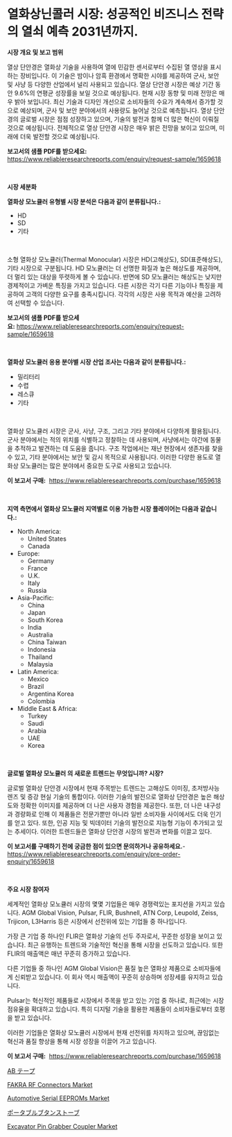 <p><h1>열화상닌콜러 시장: 성공적인 비즈니스 전략의 열쇠 예측 2031년까지.</h1></p><p><strong>시장 개요 및 보고 범위</strong></p>
<p><p>열상 단안경은 열화상 기술을 사용하여 열에 민감한 센서로부터 수집된 열 영상을 표시하는 장비입니다. 이 기술은 밤이나 암흑 환경에서 명확한 시야를 제공하여 군사, 보안 및 사냥 등 다양한 산업에서 널리 사용되고 있습니다. 열상 단안경 시장은 예상 기간 동안 9.6%의 연평균 성장률을 보일 것으로 예상됩니다. 현재 시장 동향 및 미래 전망은 매우 밝아 보입니다. 최신 기술과 디자인 개선으로 소비자들의 수요가 계속해서 증가할 것으로 예상되며, 군사 및 보안 분야에서의 사용량도 늘어날 것으로 예측됩니다. 열상 단안경의 글로벌 시장은 점점 성장하고 있으며, 기술의 발전과 함께 더 많은 혁신이 이뤄질 것으로 예상됩니다. 전체적으로 열상 단안경 시장은 매우 밝은 전망을 보이고 있으며, 미래에 더욱 발전할 것으로 예상됩니다.</p></p>
<p><strong>보고서의 샘플 PDF를 받으세요:</strong> <a href="https://www.reliableresearchreports.com/enquiry/request-sample/1659618">https://www.reliableresearchreports.com/enquiry/request-sample/1659618</a></p>
<p>&nbsp;</p>
<p><strong>시장 세분화</strong></p>
<p><strong>열화상 모노큘러 유형별 시장 분석은 다음과 같이 분류됩니다.:</strong></p>
<p><ul><li>HD</li><li>SD</li><li>기타</li></ul></p>
<p>&nbsp;</p>
<p><p>소형 열화상 모노큘러(Thermal Monocular) 시장은 HD(고해상도), SD(표준해상도), 기타 시장으로 구분됩니다. HD 모노큘러는 더 선명한 화질과 높은 해상도를 제공하며, 더 멀리 있는 대상을 뚜렷하게 볼 수 있습니다. 반면에 SD 모노큘러는 해상도는 낮지만 경제적이고 가벼운 특징을 가지고 있습니다. 다른 시장은 각기 다른 기능이나 특징을 제공하여 고객의 다양한 요구를 충족시킵니다. 각각의 시장은 사용 목적과 예산을 고려하여 선택할 수 있습니다.</p></p>
<p><strong>보고서의 샘플 PDF를 받으세요:</strong>&nbsp;<a href="https://www.reliableresearchreports.com/enquiry/request-sample/1659618">https://www.reliableresearchreports.com/enquiry/request-sample/1659618</a></p>
<p>&nbsp;</p>
<p><strong> 열화상 모노큘러 응용 분야별 시장 산업 조사는 다음과 같이 분류됩니다.:</strong></p>
<p><ul><li>밀리터리</li><li>수렵</li><li>레스큐</li><li>기타</li></ul></p>
<p>&nbsp;</p>
<p><p>열화상 모노큘러 시장은 군사, 사냥, 구조, 그리고 기타 분야에서 다양하게 활용됩니다. 군사 분야에서는 적의 위치를 식별하고 정찰하는 데 사용되며, 사냥에서는 야간에 동물을 추적하고 발견하는 데 도움을 줍니다. 구조 작업에서는 재난 현장에서 생존자를 찾을 수 있고, 기타 분야에서는 보안 및 감시 목적으로 사용됩니다. 이러한 다양한 용도로 열화상 모노큘러는 많은 분야에서 중요한 도구로 사용되고 있습니다.</p></p>
<p><strong>이 보고서 구매:</strong>&nbsp; <a href="https://www.reliableresearchreports.com/purchase/1659618">https://www.reliableresearchreports.com/purchase/1659618</a></p>
<p>&nbsp;</p>
<p><strong>지역 측면에서 열화상 모노큘러 지역별로 이용 가능한 시장 플레이어는 다음과 같습니다.:</strong></p>
<p><ul>
    <li>
        North America:
        <ul>
            <li>United States</li>
            <li>Canada</li>
        </ul>
    </li>
    <li>
        Europe:
        <ul>
            <li>Germany</li>
            <li>France</li>
            <li>U.K.</li>
            <li>Italy</li>
            <li>Russia</li>
        </ul>
    </li>
    <li>
        Asia-Pacific:
        <ul>
            <li>China</li>
            <li>Japan</li>
            <li>South Korea</li>
            <li>India</li>
            <li>Australia</li>
            <li>China Taiwan</li>
            <li>Indonesia</li>
            <li>Thailand</li>
            <li>Malaysia</li>
        </ul>
    </li>
    <li>
        Latin America:
        <ul>
            <li>Mexico</li>
            <li>Brazil</li>
            <li>Argentina Korea</li>
            <li>Colombia</li>
        </ul>
    </li>
    <li>
        Middle East & Africa:
        <ul>
            <li>Turkey</li>
            <li>Saudi</li>
            <li>Arabia</li>
            <li>UAE</li>
            <li>Korea</li>
        </ul>
    </li>
    </ul></p>
<p>&nbsp;</p>
<p><strong>글로벌 열화상 모노큘러 의 새로운 트렌드는 무엇입니까? 시장?</strong></p>
<p><p>글로벌 열화상 단안경 시장에서 현재 주목받는 트렌드는 고해상도 이미징, 초저방사능 렌즈 및 증강 현실 기술의 통합이다. 이러한 기술의 발전으로 열화상 단안경은 높은 해상도와 정확한 이미지를 제공하며 더 나은 사용자 경험을 제공한다. 또한, 더 나은 내구성과 경량화로 인해 이 제품들은 전문가뿐만 아니라 일반 소비자들 사이에서도 더욱 인기를 얻고 있다. 또한, 인공 지능 및 빅데이터 기술의 발전으로 지능형 기능이 추가되고 있는 추세이다. 이러한 트렌드들은 열화상 단안경 시장의 발전과 변화를 이끌고 있다.</p></p>
<p><strong>이 보고서를 구매하기 전에 궁금한 점이 있으면 문의하거나 공유하세요.</strong>- <a href="https://www.reliableresearchreports.com/enquiry/pre-order-enquiry/1659618">https://www.reliableresearchreports.com/enquiry/pre-order-enquiry/1659618</a></p>
<p>&nbsp;</p>
<p><strong>주요 시장 참여자</strong></p>
<p><p>세계적인 열화상 모노큘러 시장의 몇몇 기업들은 매우 경쟁력있는 포지션을 가지고 있습니다. AGM Global Vision, Pulsar, FLIR, Bushnell, ATN Corp, Leupold, Zeiss, Trijicon, L3Harris 등은 시장에서 선전위에 있는 기업들 중 하나입니다.</p><p>가장 큰 기업 중 하나인 FLIR은 열화상 기술의 선두 주자로서, 꾸준한 성장을 보이고 있습니다. 최근 유행하는 트렌드와 기술적인 혁신을 통해 시장을 선도하고 있습니다. 또한 FLIR의 매출액은 매년 꾸준히 증가하고 있습니다.</p><p>다른 기업들 중 하나인 AGM Global Vision은 품질 높은 열화상 제품으로 소비자들에게 신뢰받고 있습니다. 이 회사 역시 매출액이 꾸준히 상승하며 성장세를 유지하고 있습니다.</p><p>Pulsar는 혁신적인 제품들로 시장에서 주목을 받고 있는 기업 중 하나로, 최근에는 시장 점유율을 확대하고 있습니다. 특히 디지털 기술을 활용한 제품들이 소비자들로부터 호평을 받고 있습니다.</p><p>이러한 기업들은 열화상 모노큘러 시장에서 현재 선전위를 차지하고 있으며, 끊임없는 혁신과 품질 향상을 통해 시장 성장을 이끌어 가고 있습니다.</p></p>
<p><strong>이 보고서 구매:</strong>&nbsp;&nbsp;<a href="https://www.reliableresearchreports.com/purchase/1659618">https://www.reliableresearchreports.com/purchase/1659618</a></p>
<p><p><a href="https://github.com/NashBeahan2023/Market-Research-Report-List-1/blob/main/680963813780.md">AB テープ</a></p><p><a href="https://github.com/johnbach50/Market-Research-Report-List-2/blob/main/fakra-rf-connectors-market.md">FAKRA RF Connectors Market</a></p><p><a href="https://issuu.com/reportprime-2/docs/automotive-serial-eeproms-market-size-2030.pptx">Automotive Serial EEPROMs Market</a></p><p><a href="https://github.com/joaejkdzgyljvo6/Market-Research-Report-List-1/blob/main/187392013779.md">ポータブルブタンストーブ</a></p><p><a href="https://issuu.com/reportprime-2/docs/excavator-pin-grabber-coupler-market-size-2030.ppt">Excavator Pin Grabber Coupler Market</a></p></p>
